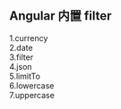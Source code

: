 ## Angular 内置 filter    

1.currency   
2.date   
3.filter   
4.json   
5.limitTo   
6.lowercase   
7.uppercase   

